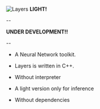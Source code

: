 ![Layers](./figs/layers.jpg) **LIGHT!**

--

**UNDER DEVELOPMENT!!**

--


* A Neural Network toolkit.

* Layers is written in C++. 

* Without interpreter

* A light version only for inference

* Without dependencies


